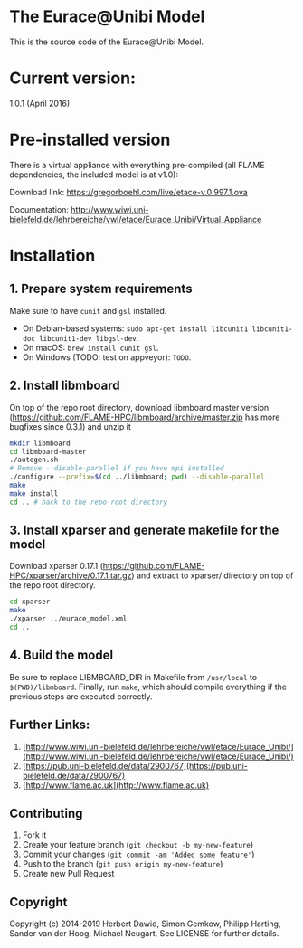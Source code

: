 # The Eurace@Unibi Model

This is the source code of the Eurace@Unibi Model.

# Current version: 

1.0.1 (April 2016)

# Pre-installed version

There is a virtual appliance with everything pre-compiled (all FLAME dependencies, the included model is at v1.0):

Download link:
https://gregorboehl.com/live/etace-v.0.997.1.ova

Documentation:
http://www.wiwi.uni-bielefeld.de/lehrbereiche/vwl/etace/Eurace_Unibi/Virtual_Appliance

# Installation

## 1. Prepare system requirements

Make sure to have `cunit` and `gsl` installed.
- On Debian-based systems: `sudo apt-get install libcunit1 libcunit1-doc libcunit1-dev libgsl-dev`.
- On macOS: `brew install cunit gsl`.
- On Windows (TODO: test on appveyor): `TODO`.

## 2. Install libmboard

On top of the repo root directory, download libmboard master version
(https://github.com/FLAME-HPC/libmboard/archive/master.zip has more
bugfixes since 0.3.1) and unzip it

```bash
mkdir libmboard
cd libmboard-master
./autogen.sh
# Remove --disable-parallel if you have mpi installed
./configure --prefix=$(cd ../libmboard; pwd) --disable-parallel
make
make install
cd .. # back to the repo root directory
```

## 3. Install xparser and generate makefile for the model

Download xparser 0.17.1 (https://github.com/FLAME-HPC/xparser/archive/0.17.1.tar.gz) and
extract to xparser/ directory on top of the repo root directory.
```bash
cd xparser
make
./xparser ../eurace_model.xml
cd ..
```

## 4. Build the model

Be sure to replace LIBMBOARD_DIR in Makefile from `/usr/local` to
`$(PWD)/libmboard`.
Finally, run `make`, which should compile everything if the previous steps are
executed correctly.

## Further Links:

1. [http://www.wiwi.uni-bielefeld.de/lehrbereiche/vwl/etace/Eurace_Unibi/](http://www.wiwi.uni-bielefeld.de/lehrbereiche/vwl/etace/Eurace_Unibi/)
2. [https://pub.uni-bielefeld.de/data/2900767](https://pub.uni-bielefeld.de/data/2900767)
3. [http://www.flame.ac.uk](http://www.flame.ac.uk)


Contributing
------------

1. Fork it
2. Create your feature branch (`git checkout -b my-new-feature`)
3. Commit your changes (`git commit -am 'Added some feature'`)
4. Push to the branch (`git push origin my-new-feature`)
5. Create new Pull Request

Copyright
---------

Copyright (c) 2014-2019 Herbert Dawid, Simon Gemkow, Philipp Harting, Sander van der Hoog, Michael Neugart. See LICENSE for further details.
